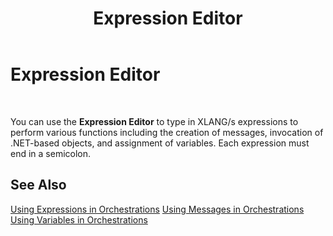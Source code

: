 ﻿---
title: Expression Editor
TOCTitle: Expression Editor
ms:assetid: a2a7cc57-8021-42d4-b0ee-d2300e94e058
ms:mtpsurl: https://msdn.microsoft.com/en-us/library/Aa577821(v=BTS.80)
ms:contentKeyID: 51530145
ms.date: 08/30/2017
mtps_version: v=BTS.80
f1_keywords:
- bts10.orch.editor.expression
---

# Expression Editor

 

You can use the **Expression Editor** to type in XLANG/s expressions to perform various functions including the creation of messages, invocation of .NET-based objects, and assignment of variables. Each expression must end in a semicolon.

## See Also

[Using Expressions in Orchestrations](https://msdn.microsoft.com/library/aa995543\(v=bts.80\))  
[Using Messages in Orchestrations](https://msdn.microsoft.com/library/aa560596\(v=bts.80\))  
[Using Variables in Orchestrations](https://msdn.microsoft.com/library/aa995571\(v=bts.80\))

